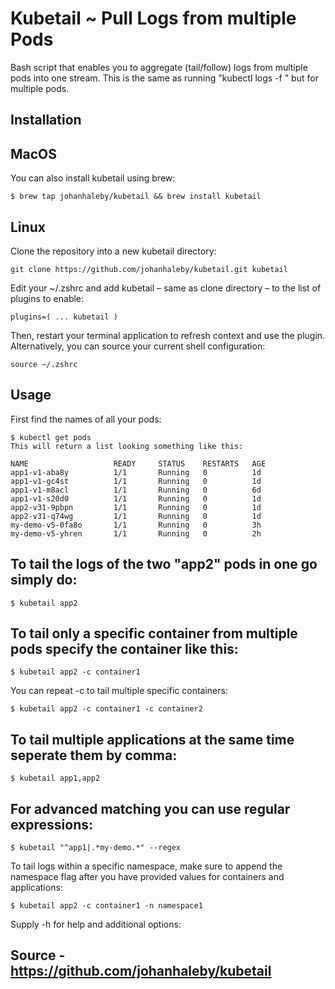 # Kubetail ~ Pull Logs from multiple Pods


Bash script that enables you to aggregate (tail/follow) logs from multiple pods into one stream. This is the same as running "kubectl logs -f " but for multiple pods.

## Installation

## MacOS

You can also install kubetail using brew:

```
$ brew tap johanhaleby/kubetail && brew install kubetail
```


## Linux

Clone the repository into a new kubetail directory:

```
git clone https://github.com/johanhaleby/kubetail.git kubetail
```

Edit your ~/.zshrc and add kubetail – same as clone directory – to the list of plugins to enable:

```
plugins=( ... kubetail )
```

Then, restart your terminal application to refresh context and use the plugin. Alternatively, you can source your current shell configuration:

```
source ~/.zshrc
```


## Usage



First find the names of all your pods:

```
$ kubectl get pods
This will return a list looking something like this:

NAME                   READY     STATUS    RESTARTS   AGE
app1-v1-aba8y          1/1       Running   0          1d
app1-v1-gc4st          1/1       Running   0          1d
app1-v1-m8acl  	       1/1       Running   0          6d
app1-v1-s20d0  	       1/1       Running   0          1d
app2-v31-9pbpn         1/1       Running   0          1d
app2-v31-q74wg         1/1       Running   0          1d
my-demo-v5-0fa8o       1/1       Running   0          3h
my-demo-v5-yhren       1/1       Running   0          2h
```

## To tail the logs of the two "app2" pods in one go simply do:

```
$ kubetail app2
```

## To tail only a specific container from multiple pods specify the container like this:

```
$ kubetail app2 -c container1
```

You can repeat -c to tail multiple specific containers:

```
$ kubetail app2 -c container1 -c container2
```

## To tail multiple applications at the same time seperate them by comma:

```
$ kubetail app1,app2
```

## For advanced matching you can use regular expressions:

```
$ kubetail "^app1|.*my-demo.*" --regex
```

To tail logs within a specific namespace, make sure to append the namespace flag after you have provided values for containers and applications:

```
$ kubetail app2 -c container1 -n namespace1
```
Supply -h for help and additional options:


## Source - https://github.com/johanhaleby/kubetail
